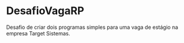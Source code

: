 # DesafioVagaRP
Desafio de criar dois programas simples para uma vaga de estágio na empresa Target Sistemas.

